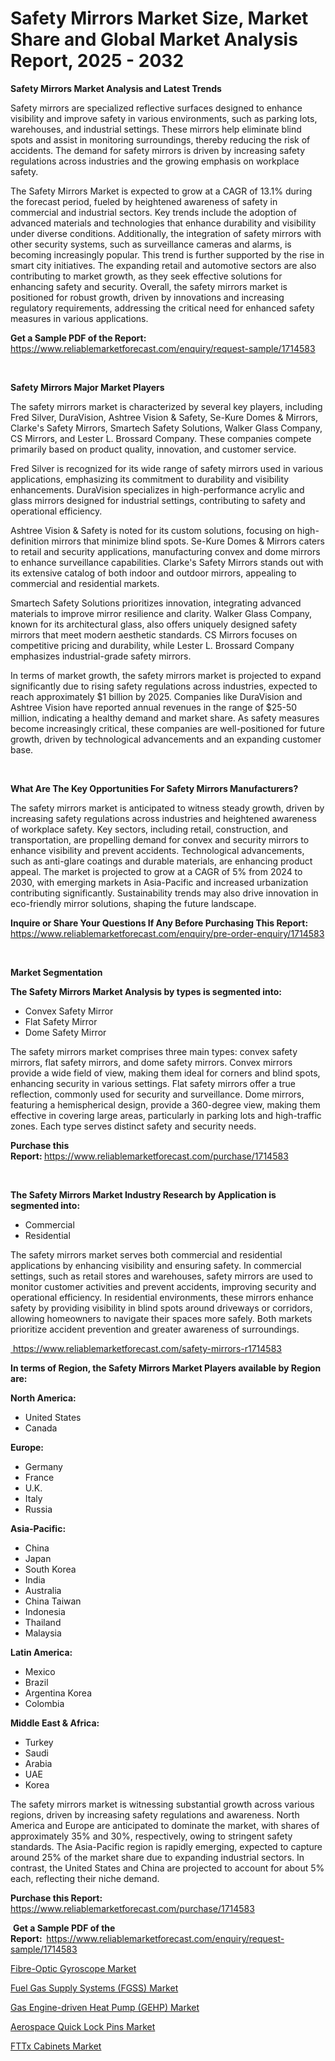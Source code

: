 <p><h1>Safety Mirrors Market Size, Market Share and Global Market Analysis Report, 2025 - 2032</h1></p><p><strong>Safety Mirrors Market Analysis and Latest Trends</strong></p>
<p><p>Safety mirrors are specialized reflective surfaces designed to enhance visibility and improve safety in various environments, such as parking lots, warehouses, and industrial settings. These mirrors help eliminate blind spots and assist in monitoring surroundings, thereby reducing the risk of accidents. The demand for safety mirrors is driven by increasing safety regulations across industries and the growing emphasis on workplace safety.</p><p>The Safety Mirrors Market is expected to grow at a CAGR of 13.1% during the forecast period, fueled by heightened awareness of safety in commercial and industrial sectors. Key trends include the adoption of advanced materials and technologies that enhance durability and visibility under diverse conditions. Additionally, the integration of safety mirrors with other security systems, such as surveillance cameras and alarms, is becoming increasingly popular. This trend is further supported by the rise in smart city initiatives. The expanding retail and automotive sectors are also contributing to market growth, as they seek effective solutions for enhancing safety and security. Overall, the safety mirrors market is positioned for robust growth, driven by innovations and increasing regulatory requirements, addressing the critical need for enhanced safety measures in various applications.</p></p>
<p><strong>Get a Sample PDF of the Report:&nbsp;</strong> <a href="https://www.reliablemarketforecast.com/enquiry/request-sample/1714583?utm_campaign=2749&utm_medium=2&utm_source=Github&utm_content=ia&utm_term=05042025&utm_id=safety-mirrors">https://www.reliablemarketforecast.com/enquiry/request-sample/1714583</a></p>
<p>&nbsp;</p>
<p><strong>Safety Mirrors Major Market Players</strong></p>
<p><p>The safety mirrors market is characterized by several key players, including Fred Silver, DuraVision, Ashtree Vision & Safety, Se-Kure Domes & Mirrors, Clarke's Safety Mirrors, Smartech Safety Solutions, Walker Glass Company, CS Mirrors, and Lester L. Brossard Company. These companies compete primarily based on product quality, innovation, and customer service.</p><p>Fred Silver is recognized for its wide range of safety mirrors used in various applications, emphasizing its commitment to durability and visibility enhancements. DuraVision specializes in high-performance acrylic and glass mirrors designed for industrial settings, contributing to safety and operational efficiency.</p><p>Ashtree Vision & Safety is noted for its custom solutions, focusing on high-definition mirrors that minimize blind spots. Se-Kure Domes & Mirrors caters to retail and security applications, manufacturing convex and dome mirrors to enhance surveillance capabilities. Clarke's Safety Mirrors stands out with its extensive catalog of both indoor and outdoor mirrors, appealing to commercial and residential markets.</p><p>Smartech Safety Solutions prioritizes innovation, integrating advanced materials to improve mirror resilience and clarity. Walker Glass Company, known for its architectural glass, also offers uniquely designed safety mirrors that meet modern aesthetic standards. CS Mirrors focuses on competitive pricing and durability, while Lester L. Brossard Company emphasizes industrial-grade safety mirrors.</p><p>In terms of market growth, the safety mirrors market is projected to expand significantly due to rising safety regulations across industries, expected to reach approximately $1 billion by 2025. Companies like DuraVision and Ashtree Vision have reported annual revenues in the range of $25-50 million, indicating a healthy demand and market share. As safety measures become increasingly critical, these companies are well-positioned for future growth, driven by technological advancements and an expanding customer base.</p></p>
<p>&nbsp;</p>
<p><strong>What Are The Key Opportunities For Safety Mirrors Manufacturers?</strong></p>
<p><p>The safety mirrors market is anticipated to witness steady growth, driven by increasing safety regulations across industries and heightened awareness of workplace safety. Key sectors, including retail, construction, and transportation, are propelling demand for convex and security mirrors to enhance visibility and prevent accidents. Technological advancements, such as anti-glare coatings and durable materials, are enhancing product appeal. The market is projected to grow at a CAGR of 5% from 2024 to 2030, with emerging markets in Asia-Pacific and increased urbanization contributing significantly. Sustainability trends may also drive innovation in eco-friendly mirror solutions, shaping the future landscape.</p></p>
<p><strong>Inquire or Share Your Questions If Any Before Purchasing This Report:</strong> <a href="https://www.reliablemarketforecast.com/enquiry/pre-order-enquiry/1714583?utm_campaign=2749&utm_medium=2&utm_source=Github&utm_content=ia&utm_term=05042025&utm_id=safety-mirrors">https://www.reliablemarketforecast.com/enquiry/pre-order-enquiry/1714583</a></p>
<p>&nbsp;</p>
<p><strong>Market Segmentation</strong></p>
<p><strong>The Safety Mirrors Market Analysis by types is segmented into:</strong></p>
<p><ul><li>Convex Safety Mirror</li><li>Flat Safety Mirror</li><li>Dome Safety Mirror</li></ul></p>
<p><p>The safety mirrors market comprises three main types: convex safety mirrors, flat safety mirrors, and dome safety mirrors. Convex mirrors provide a wide field of view, making them ideal for corners and blind spots, enhancing security in various settings. Flat safety mirrors offer a true reflection, commonly used for security and surveillance. Dome mirrors, featuring a hemispherical design, provide a 360-degree view, making them effective in covering large areas, particularly in parking lots and high-traffic zones. Each type serves distinct safety and security needs.</p></p>
<p><strong>Purchase this Report:&nbsp;</strong><a href="https://www.reliablemarketforecast.com/purchase/1714583?utm_campaign=2749&utm_medium=2&utm_source=Github&utm_content=ia&utm_term=05042025&utm_id=safety-mirrors">https://www.reliablemarketforecast.com/purchase/1714583</a></p>
<p>&nbsp;</p>
<p><strong>The Safety Mirrors Market Industry Research by Application is segmented into:</strong></p>
<p><ul><li>Commercial</li><li>Residential</li></ul></p>
<p><p>The safety mirrors market serves both commercial and residential applications by enhancing visibility and ensuring safety. In commercial settings, such as retail stores and warehouses, safety mirrors are used to monitor customer activities and prevent accidents, improving security and operational efficiency. In residential environments, these mirrors enhance safety by providing visibility in blind spots around driveways or corridors, allowing homeowners to navigate their spaces more safely. Both markets prioritize accident prevention and greater awareness of surroundings.</p></p>
<p><a href="https://www.reliablemarketforecast.com/safety-mirrors-r1714583?utm_campaign=2749&utm_medium=2&utm_source=Github&utm_content=ia&utm_term=05042025&utm_id=safety-mirrors">&nbsp;https://www.reliablemarketforecast.com/safety-mirrors-r1714583</a></p>
<p><strong>In terms of Region, the Safety Mirrors Market Players available by Region are:</strong></p>
<p>
    <p> <strong> North America: </strong>
        <ul>
            <li>United States</li>
            <li>Canada</li>
        </ul>
        </p> 
    <p> <strong> Europe: </strong>
        <ul>
            <li>Germany</li>
            <li>France</li>
            <li>U.K.</li>
            <li>Italy</li>
            <li>Russia</li>
        </ul>
        </p> 
    <p> <strong> Asia-Pacific: </strong>
        <ul>
            <li>China</li>
            <li>Japan</li>
            <li>South Korea</li>
            <li>India</li>
            <li>Australia</li>
            <li>China Taiwan</li>
            <li>Indonesia</li>
            <li>Thailand</li>
            <li>Malaysia</li>
        </ul>
        </p> 
    <p> <strong> Latin America: </strong>
        <ul>
            <li>Mexico</li>
            <li>Brazil</li>
            <li>Argentina Korea</li>
            <li>Colombia</li>
        </ul>
        </p> 
    <p> <strong> Middle East & Africa: </strong>
        <ul>
            <li>Turkey</li>
            <li>Saudi</li>
            <li>Arabia</li>
            <li>UAE</li>
            <li>Korea</li>
        </ul>
    </p>
    </p>
<p><p>The safety mirrors market is witnessing substantial growth across various regions, driven by increasing safety regulations and awareness. North America and Europe are anticipated to dominate the market, with shares of approximately 35% and 30%, respectively, owing to stringent safety standards. The Asia-Pacific region is rapidly emerging, expected to capture around 25% of the market share due to expanding industrial sectors. In contrast, the United States and China are projected to account for about 5% each, reflecting their niche demand.</p></p>
<p><strong>Purchase this Report: </strong><a href="https://www.reliablemarketforecast.com/purchase/1714583?utm_campaign=2749&utm_medium=2&utm_source=Github&utm_content=ia&utm_term=05042025&utm_id=safety-mirrors">https://www.reliablemarketforecast.com/purchase/1714583</a></p>
<p>&nbsp;<strong>Get a Sample PDF of the Report:&nbsp;&nbsp;</strong><a href="https://www.reliablemarketforecast.com/enquiry/request-sample/1714583?utm_campaign=2749&utm_medium=2&utm_source=Github&utm_content=ia&utm_term=05042025&utm_id=safety-mirrors">https://www.reliablemarketforecast.com/enquiry/request-sample/1714583</a></p>
<p><strong></strong></p>
<p><p><a href="https://www.linkedin.com/pulse/exploring-growth-opportunities-fibre-optic-gyroscope-market-xhvre?utm_campaign=2749&utm_medium=2&utm_source=Github&utm_content=ia&utm_term=05042025&utm_id=safety-mirrors">Fibre-Optic Gyroscope Market</a></p><p><a href="https://www.linkedin.com/pulse/comprehensive-analysis-fuel-gas-supply-systems-fgss-market-20252032-sdmse?utm_campaign=2749&utm_medium=2&utm_source=Github&utm_content=ia&utm_term=05042025&utm_id=safety-mirrors">Fuel Gas Supply Systems (FGSS) Market</a></p><p><a href="https://www.linkedin.com/pulse/forecasting-future-in-depth-analysis-gas-engine-driven-kdj1e?utm_campaign=2749&utm_medium=2&utm_source=Github&utm_content=ia&utm_term=05042025&utm_id=safety-mirrors">Gas Engine-driven Heat Pump (GEHP) Market</a></p><p><a href="https://www.linkedin.com/pulse/future-outlook-aerospace-quick-lock-pins-market-key-growth-yorae?utm_campaign=2749&utm_medium=2&utm_source=Github&utm_content=ia&utm_term=05042025&utm_id=safety-mirrors">Aerospace Quick Lock Pins Market</a></p><p><a href="https://www.linkedin.com/pulse/fttx-cabinets-market-outlook-strategic-insights-forecasted-gv5ue?utm_campaign=2749&utm_medium=2&utm_source=Github&utm_content=ia&utm_term=05042025&utm_id=safety-mirrors">FTTx Cabinets Market</a></p></p>